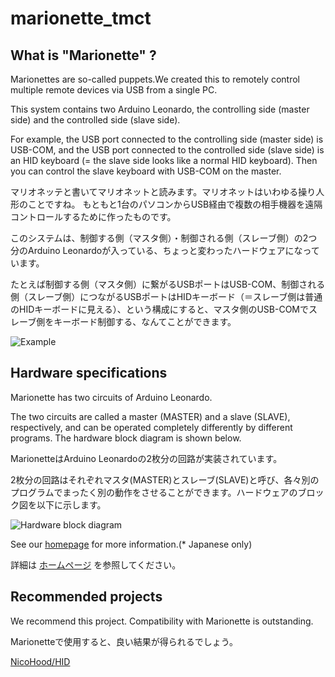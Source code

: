# marionette_tmct


## What is "Marionette" ?
Marionettes are so-called puppets.We created this to remotely control multiple remote devices via USB from a single PC.

This system contains two Arduino Leonardo, the controlling side (master side) and the controlled side (slave side).

For example, the USB port connected to the controlling side (master side) is USB-COM, and the USB port connected to the controlled side (slave side) is an HID keyboard (= the slave side looks like a normal HID keyboard). Then you can control the slave keyboard with USB-COM on the master.

マリオネッテと書いてマリオネットと読みます。マリオネットはいわゆる操り人形のことですね。
もともと1台のパソコンからUSB経由で複数の相手機器を遠隔コントロールするために作ったものです。

このシステムは、制御する側（マスタ側）・制御される側（スレーブ側）の2つ分のArduino Leonardoが入っている、ちょっと変わったハードウェアになっています。

たとえば制御する側（マスタ側）に繋がるUSBポートはUSB-COM、制御される側（スレーブ側）につながるUSBポートはHIDキーボード（＝スレーブ側は普通のHIDキーボードに見える）、という構成にすると、マスタ側のUSB-COMでスレーブ側をキーボード制御する、なんてことができます。

![Example](https://ss1.xrea.com/tmct.s1009.xrea.com/img/work/td-xx-7e2g01/marionette_hw_exdiag.svg)


## Hardware specifications
Marionette has two circuits of Arduino Leonardo.

The two circuits are called a master (MASTER) and a slave (SLAVE), respectively, and can be operated completely differently by different programs. The hardware block diagram is shown below.

MarionetteはArduino Leonardoの2枚分の回路が実装されています。

2枚分の回路はそれぞれマスタ(MASTER)とスレーブ(SLAVE)と呼び、各々別のプログラムでまったく別の動作をさせることができます。ハードウェアのブロック図を以下に示します。

![Hardware block diagram](https://ss1.xrea.com/tmct.s1009.xrea.com/img/work/td-xx-7e2g01/marionette_hw_diag.svg)

See our [homepage](https://ss1.xrea.com/tmct.s1009.xrea.com/work/td-ja-7e2g01.html) for more information.(* Japanese only)

詳細は [ホームページ](https://ss1.xrea.com/tmct.s1009.xrea.com/work/td-ja-7e2g01.html) を参照してください。


## Recommended projects
We recommend this project. Compatibility with Marionette is outstanding.

Marionetteで使用すると、良い結果が得られるでしょう。

[NicoHood/HID](https://github.com/NicoHood/HID)
